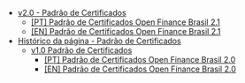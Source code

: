- [v2.0 - Padrão de Certificados](../../../../OF/Open%20Finance%20Brasil/Seguran%c3%a7a/Padr%c3%a3o%20de%20Certificados/v2.0%20-%20Padr%c3%a3o%20de%20Certificados/index)
    - [\[PT\] Padrão de Certificados Open Finance Brasil 2.1](../../../../OF/Open%20Finance%20Brasil/Seguran%c3%a7a/Padr%c3%a3o%20de%20Certificados/v2.0%20-%20Padr%c3%a3o%20de%20Certificados/[PT]%20Padr%c3%a3o%20de%20Certificados%20Open%20Finance%20Brasil%202.1)
    - [\[EN\] Padrão de Certificados Open Finance Brasil 2.1](../../../../OF/Open%20Finance%20Brasil/Seguran%c3%a7a/Padr%c3%a3o%20de%20Certificados/v2.0%20-%20Padr%c3%a3o%20de%20Certificados/[EN]%20Padr%c3%a3o%20de%20Certificados%20Open%20Finance%20Brasil%202.1)
- [Histórico da página - Padrão de Certificados](../../../../OF/Open%20Finance%20Brasil/Seguran%c3%a7a/Padr%c3%a3o%20de%20Certificados/Hist%c3%b3rico%20da%20p%c3%a1gina%20-%20Padr%c3%a3o%20de%20Certificados/index)
    - [v1.0 Padrão de Certificados](../../../../OF/Open%20Finance%20Brasil/Seguran%c3%a7a/Padr%c3%a3o%20de%20Certificados/Hist%c3%b3rico%20da%20p%c3%a1gina%20-%20Padr%c3%a3o%20de%20Certificados/v1.0%20Padr%c3%a3o%20de%20Certificados/index)
        - [\[PT\] Padrão de Certificados Open Finance Brasil 2.0](../../../../OF/Open%20Finance%20Brasil/Seguran%c3%a7a/Padr%c3%a3o%20de%20Certificados/Hist%c3%b3rico%20da%20p%c3%a1gina%20-%20Padr%c3%a3o%20de%20Certificados/v1.0%20Padr%c3%a3o%20de%20Certificados/[PT]%20Padr%c3%a3o%20de%20Certificados%20Open%20Finance%20Brasil%202.0)
        - [\[EN\] Padrão de Certificados Open Finance Brasil 2.0](../../../../OF/Open%20Finance%20Brasil/Seguran%c3%a7a/Padr%c3%a3o%20de%20Certificados/Hist%c3%b3rico%20da%20p%c3%a1gina%20-%20Padr%c3%a3o%20de%20Certificados/v1.0%20Padr%c3%a3o%20de%20Certificados/[EN]%20Padr%c3%a3o%20de%20Certificados%20Open%20Finance%20Brasil%202.0)